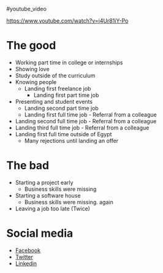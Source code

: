 #youtube_video

https://www.youtube.com/watch?v=j4Ur81iY-Po

# The good 

+ Working part time in college or internships
+ Showing love
+ Study outside of the curriculum
+ Knowing people
  + Landing first freelance job
    + Landing first part time job
+ Presenting and student events
  + Landing second part time job
  + Landing first full time job - Referral from a colleague
+ Landing second full time job - Referral from a colleague
+ Landing third full time job - Referral from a colleague
+ Landing first full time outside of Egypt
  + Many rejections until landing an offer

# The bad

+ Starting a project early
  + Business skills were missing
+ Starting a software house
  + Business skills were missing. again
+ Leaving a job too late (Twice)

# Social media
+ [Facebook](https://www.facebook.com/emad.elsaid.hamed/posts/pfbid02wsrFt6t5qJkTA15LwBR9RPqKwPgYN16AJMjA78peX1yMpTFfve4q7SCLkDN4sQh4l)
+ [Twitter](https://twitter.com/emad__elsaid/status/1721268769236889680)
+ [Linkedin](https://www.linkedin.com/feed/update/urn:li:activity:7127038701427154944/)